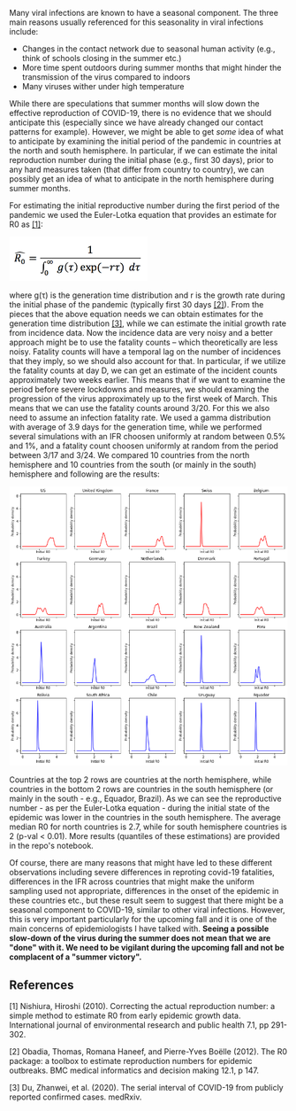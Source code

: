 Many viral infections are known to have a seasonal component. The three main reasons usually referenced for this seasonality in viral infections include:

* Changes in the contact network due to seasonal human activity (e.g., think of schools closing in the summer etc.)
* More time spent outdoors during summer months that might hinder the transmission of the virus compared to indoors 
* Many viruses wither under high temperature

While there are speculations that summer months will slow down the effective reproduction of COVID-19, there is no evidence that we should anticipate this (especially since we have already changed our contact patterns for example). However, we might be able to get <I>some</I> idea of what to anticipate by examining the initial period of the pandemic in countries at the north and south hemisphere. In particular, if we can estimate the inital reproduction number during the initial phase (e.g., first 30 days), prior to any hard measures taken (that differ from country to country), we can possibly get an idea of what to anticipate in the north hemisphere during summer months. 

For estimating the initial reproductive number during the first period of the pandemic we used the Euler-Lotka equation that provides an estimate for R0 as [[1]](#1):

<img src="Euler-Lotka.png" width = "250">

where g(τ) is the generation time distribution and r is the growth rate during the initial phase of the pandemic (typically first 30 days [[2]](#2)). From the pieces that the above equation needs we can obtain estimates for the generation time distribution [[3]](#3), while we can estimate the initial growth rate from incidence data. Now the incidence data are very noisy and a better approach might be to use the fatality counts – which theoretically are less noisy. Fatality counts will have a temporal lag on the number of incidences that they imply, so we should also account for that. In particular, if we utilize the fatality counts at day D, we can get an estimate of the incident counts approximately two weeks earlier. This means that if we want to examine the period before severe lockdowns and measures, we should examing the progression of the virus approximately up to the first week of March. This means that we can use the fatality counts around 3/20. For this we also need to assume an infection fatality rate. We used a gamma distribution with average of 3.9 days for the generation time, while we performed several simulations with an IFR choosen uniformly at random between 0.5% and 1%, and a fatality count choosen uniformly at random from the period between 3/17 and 3/24. We compared 10 countries from the north hemisphere and 10 countries from the south (or mainly in the south) hemisphere and following are the results: 

<img src="R0-countries.png" width = 850> 

Countries at the top 2 rows are countries at the north hemisphere, while countries in the bottom 2 rows are countries in the south hemisphere (or mainly in the south - e.g., Equador, Brazil). As we can see the reproductive number - as per the Euler-Lotka equation - during the initial state of the epidemic was lower in the countries in the south hemisphere. The average median R0 for north countries is 2.7, while for south hemisphere countries is 2 (p-val < 0.01). More results (quantiles of these estimations) are provided in the repo's notebook. 
  
Of course, there are many reasons that might have led to these different observations including severe differences in reproting covid-19 fatalities, differences in the IFR across countries that might make the uniform sampling used not appropriate, differences in the onset of the epidemic in these countries etc., but these result seem to suggest that there might be a seasonal component to COVID-19, similar to other viral infections. However, this is very important particularly for the upcoming fall and it is one of the main concerns of epidemiologists I have talked with. <B>Seeing a possible slow-down of the virus during the summer does not mean that we are "done" with it. We need to be vigilant during the upcoming fall and not be complacent of a "summer victory".</B>    


## References
<a id="1">[1]</a> 
Nishiura, Hiroshi (2010). 
Correcting the actual reproduction number: a simple method to estimate R0 from early epidemic growth data. 
International journal of environmental research and public health 7.1, pp 291-302.

<a id="2">[2]</a>
Obadia, Thomas, Romana Haneef, and Pierre-Yves Boëlle (2012).
The R0 package: a toolbox to estimate reproduction numbers for epidemic outbreaks.
BMC medical informatics and decision making 12.1, p 147.

<a id="3">[3]</a>
Du, Zhanwei, et al. (2020).
The serial interval of COVID-19 from publicly reported confirmed cases.
medRxiv.
